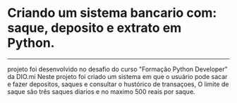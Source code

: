 ﻿# Criando um sistema bancario com: saque, deposito e extrato em Python.
 ---
 projeto foi desenvolvido no desafio do curso "Formação Python Developer" da DIO.mi
 Neste projeto foi criado um sistema em que o usuário pode sacar e fazer depositos, saques e consultar o hustórico de transaçoes,
 O limite de saque são três saques diarios e no maximo 500 reais por saque.

 
